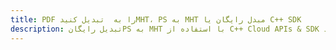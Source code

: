 ---title: PDF را به  تبدیل کنیدMHT، PS به MHT مبدل رایگان یا C++ SDKdescription: تبدیل رایگانPS به MHT با استفاده از C++ Cloud APIs & SDK همچنین اسناد PDF را در Cloud ایجاد، ویرایش و رندر کنید.---